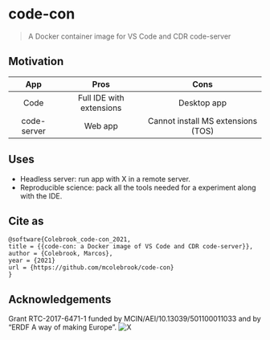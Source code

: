# code-con
> A Docker container image for VS Code and CDR code-server

## Motivation

|     App     |           Pros           |                Cons                |
|:-----------:|:------------------------:|:----------------------------------:|
|     Code    | Full IDE with extensions |             Desktop app            |
| code-server | Web app                  | Cannot install MS extensions (TOS) |

## Uses
- Headless server: run app with X in a remote server.
- Reproducible science: pack all the tools needed for a experiment along with the IDE.

## Cite as

```
@software{Colebrook_code-con_2021,
title = {{code-con: a Docker image of VS Code and CDR code-server}},
author = {Colebrook, Marcos},
year = {2021}
url = {https://github.com/mcolebrook/code-con}
}
```

## Acknowledgements
Grant RTC-2017-6471-1 funded by MCIN/AEI/10.13039/501100011033 and by “ERDF A way of making Europe”.
![X]()
